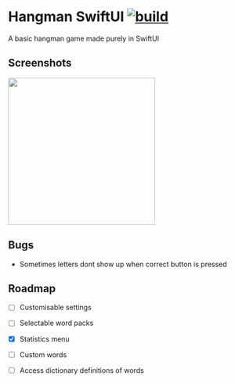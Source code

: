 
# Hangman SwiftUI  [![build](https://github.com/AlessianAU/Hangman-SwiftUI/actions/workflows/ios.yml/badge.svg?branch=main)](https://github.com/AlessianAU/Hangman-SwiftUI/actions/workflows/ios.yml)
A basic hangman game made purely in SwiftUI

## Screenshots

<img src="https://i.imgur.com/iaxXxMv.png" width="300"/>

## Bugs
- Sometimes letters dont show up when correct button is pressed

## Roadmap

- [ ] Customisable settings

- [ ] Selectable word packs

- [X] Statistics menu

- [ ] Custom words

- [ ] Access dictionary definitions of words
